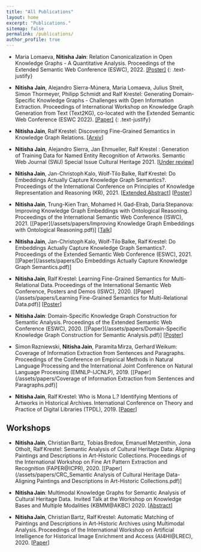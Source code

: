 ```yaml
---
title: "All Publications"
layout: home
excerpt: "Publications."
sitemap: false
permalink: /publications/
author_profile: true
---
```



* Maria Lomaeva, **Nitisha Jain**: Relation Canonicalization in Open Knowledge Graphs - A Quantitative Analysis. Proceedings of the Extended Semantic Web Conference (ESWC), 2022. [[Poster]]()
{: .text-justify}

* **Nitisha Jain**, Alejandro Sierra-Múnera, Maria Lomaeva, Julius Streit, Simon Thormeyer, Philipp Schmidt and Ralf Krestel: Generating Domain-Specific Knowledge Graphs - Challenges with Open Information Extraction. Proceedings of International Workshop on Knowledge Graph Generation from Text (Text2KG), co-located with the Extended Semantic Web Conference (ESWC 2022). [[Paper]]() 
{: .text-justify}

* **Nitisha Jain**, Ralf Krestel: Discovering Fine-Grained Semantics in Knowledge Graph Relations. [[Arxiv](https://arxiv.org/abs/2202.08917)] 

* **Nitisha Jain**, Alejandro Sierra, Jan Ehmueller, Ralf Krestel : Generation of Training Data for Named Entity Recognition of Artworks. Semantic Web Journal (SWJ) Special Issue Cultural Heritage 2021. [[Under review](http://www.semantic-web-journal.net/content/generation-training-data-named-entity-recognition-artworks-0)]

* **Nitisha Jain**, Jan-Christoph Kalo, Wolf-Tilo Balke, Ralf Krestel: Do Embeddings Actually Capture Knowledge Graph Semantics?. Proceedings of the International Conference on Principles of Knowledge Representation and Reasoning (KR), 2021. [[Extended Abstract](/assets/papers/KR2021_Recently_Published_Track_Extended_Abstract.pdf)] [[Poster](/assets/papers/Nitisha_Jain_KR2021_poster.pdf)]

* **Nitisha Jain**, Trung-Kien Tran, Mohamed H. Gad-Elrab, Daria Stepanova: Improving Knowledge Graph Embeddings with Ontological Reasoning. Proceedings of the International Semantic Web Conference (ISWC), 2021. [[Paper](/assets/papers/Improving Knowledge Graph Embeddings with Ontological Reasoning.pdf)] [[Talk](/assets/papers/Jain-259.mp4)]

* **Nitisha Jain**, Jan-Christoph Kalo, Wolf-Tilo Balke, Ralf Krestel: Do Embeddings Actually Capture Knowledge Graph Semantics?. Proceedings of the Extended Semantic Web Conference (ESWC), 2021. [[Paper](/assets/papers/Do Embeddings Actually Capture Knowledge Graph Semantics.pdf)]

* **Nitisha Jain**, Ralf Krestel: Learning Fine-Grained Semantics for Multi-Relational Data. Proceedings of the International Semantic Web Conference, Posters and Demos (ISWC), 2020. [[Paper](/assets/papers/Learning Fine-Grained Semantics for Multi-Relational Data.pdf)] [[Poster](/assets/papers/ISWC_poster.pdf)]

* **Nitisha Jain**: Domain-Specific Knowledge Graph Construction for Semantic Analysis. Proceedings of the Extended Semantic Web Conference (ESWC), 2020. [[Paper](/assets/papers/Domain-Specific Knowledge Graph Construction for Semantic Analysis.pdf)] [[Poster](/assets/papers/264-Jain.pdf)]

* Simon Razniewski, **Nitisha Jain**, Paramita Mirza, Gerhard Weikum: Coverage of Information Extraction from Sentences and Paragraphs. Proceedings of the Conference on Empirical Methods in Natural Language Processing and the International Joint Conference on Natural Language Processing (EMNLP-IJCNLP), 2019. [[Paper](/assets/papers/Coverage of Information Extraction from Sentences and Paragraphs.pdf)]
 
* **Nitisha Jain**, Ralf Krestel: Who is Mona L.? Identifying Mentions of Artworks in Historical Archives. International Conference on Theory and Practice of Digital Libraries (TPDL), 2019. [[Paper](/assets/papers/Who_is_Mona_L_Identifying_Mentions_of_Artworks_in_Historical_Archives.pdf)]

## Workshops

* **Nitisha Jain**, Christian Bartz, Tobias Bredow, Emanuel Metzenthin, Jona Otholt, Ralf Krestel: Semantic Analysis of Cultural Heritage Data: Aligning Paintings and Descriptions in Art-Historic Collections. Proceedings of the International Workshop on Fine Art Pattern Extraction and Recognition (FAPER@ICPR), 2020. [[Paper](/assets/papers/CRC_Semantic Analysis of Cultural Heritage Data- Aligning Paintings and Descriptions in Art-Historic Collections.pdf)]

* **Nitisha Jain**: Multimodal Knowledge Graphs for Semantic Analysis of Cultural Heritage Data.  Invited Talk at the Workshop on Knowledge Bases and Multiple Modalities (KBMM@AKBC) 2020. [[Abstract](/assets/papers/MMKB2020_Nitisha_Jain.pdf)]

* **Nitisha Jain**, Christian Bartz, Ralf Krestel: Automatic Matching of Paintings and Descriptions in Art-Historic Archives using Multimodal Analysis. Proceedings of the International Workshop on Artificial Intelligence for Historical Image Enrichment and Access (AI4HI@LREC), 2020. [[Paper](assets/papers/4_Final_Paper.pdf)]
